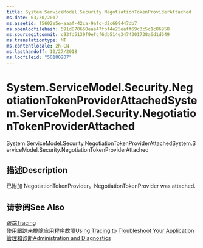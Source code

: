 ```yaml
---
title: System.ServiceModel.Security.NegotiationTokenProviderAttached
ms.date: 03/30/2017
ms.assetid: f5602e5e-aaaf-42ca-9afc-d2c699447db7
ms.openlocfilehash: 591d870660eaa47fbf4e25eaff69c3c5c1c86958
ms.sourcegitcommit: c93fd5139f9efcf6db514e3474301738a6d1d649
ms.translationtype: MT
ms.contentlocale: zh-CN
ms.lasthandoff: 10/27/2018
ms.locfileid: "50180207"
---
```

# <a name="systemservicemodelsecuritynegotiationtokenproviderattached"></a><span data-ttu-id="a71e9-102">System.ServiceModel.Security.NegotiationTokenProviderAttached</span><span class="sxs-lookup"><span data-stu-id="a71e9-102">System.ServiceModel.Security.NegotiationTokenProviderAttached</span></span>
<span data-ttu-id="a71e9-103">System.ServiceModel.Security.NegotiationTokenProviderAttached</span><span class="sxs-lookup"><span data-stu-id="a71e9-103">System.ServiceModel.Security.NegotiationTokenProviderAttached</span></span>  
  
## <a name="description"></a><span data-ttu-id="a71e9-104">描述</span><span class="sxs-lookup"><span data-stu-id="a71e9-104">Description</span></span>  
 <span data-ttu-id="a71e9-105">已附加 NegotiationTokenProvider。</span><span class="sxs-lookup"><span data-stu-id="a71e9-105">NegotiationTokenProvider was attached.</span></span>  
  
## <a name="see-also"></a><span data-ttu-id="a71e9-106">请参阅</span><span class="sxs-lookup"><span data-stu-id="a71e9-106">See Also</span></span>  
 [<span data-ttu-id="a71e9-107">跟踪</span><span class="sxs-lookup"><span data-stu-id="a71e9-107">Tracing</span></span>](../../../../../docs/framework/wcf/diagnostics/tracing/index.md)  
 [<span data-ttu-id="a71e9-108">使用跟踪来排除应用程序故障</span><span class="sxs-lookup"><span data-stu-id="a71e9-108">Using Tracing to Troubleshoot Your Application</span></span>](../../../../../docs/framework/wcf/diagnostics/tracing/using-tracing-to-troubleshoot-your-application.md)  
 [<span data-ttu-id="a71e9-109">管理和诊断</span><span class="sxs-lookup"><span data-stu-id="a71e9-109">Administration and Diagnostics</span></span>](../../../../../docs/framework/wcf/diagnostics/index.md)
